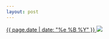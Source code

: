 ```yaml
---
layout: post
---
```


<p>
  <a href="/84">
    <time>{{ page.date | date: "%e %B %Y" }}</time>
    <img src="https://s3.amazonaws.com/life.aaronjgreenberg.com/84.jpg">
  </a>
  
</p>
